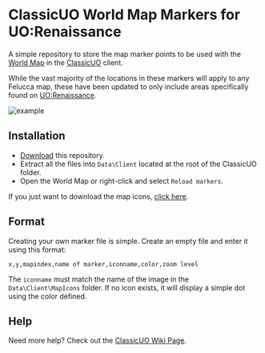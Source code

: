# ClassicUO World Map Markers for UO:Renaissance

A simple repository to store the map marker points to be used with the [World Map](https://github.com/andreakarasho/ClassicUO/wiki/World-Map) in the [ClassicUO](https://github.com/andreakarasho/ClassicUO) client.

While the vast majority of the locations in these markers will apply to any Felucca map, these have been updated to only include areas specifically found on [UO:Renaissance](http://www.uorenaissance.com/).

![example](https://imgur.com/jvjntAD.gif)

## Installation

- [Download](https://github.com/markdwags/uor-markers/archive/master.zip) this repository.
- Extract all the files into `Data\Client` located at the root of the ClassicUO folder.
- Open the World Map or right-click and select `Reload markers`.

If you just want to download the map icons, [click here](https://raw.githubusercontent.com/markdwags/uor-markers/master/MapIcons.zip).

## Format

Creating your own marker file is simple. Create an empty file and enter it using this format:

`x,y,mapindex,name of marker,iconname,color,zoom level`

The `iconname` must match the name of the image in the `Data\Client\MapIcons` folder. If no icon exists, it will display a simple dot using the color defined.

## Help

Need more help? Check out the [ClassicUO Wiki Page](https://github.com/andreakarasho/ClassicUO/wiki/World-Map).
